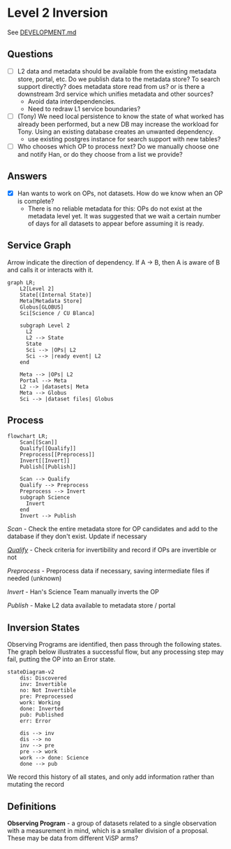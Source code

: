 Level 2 Inversion
=================

See [DEVELOPMENT.md](./DEVELOPMENT.md)



Questions
--------

- [ ] L2 data and metadata should be available from the existing metadata store, portal, etc. Do we publish data to the metadata store? To search support directly?  does metadata store read from us? or is there a downstream 3rd service which unifies metadata and other sources?
  - Avoid data interdependencies.
  - Need to redraw L1 service boundaries?
- [ ] (Tony) We need local persistence to know the state of what worked has already been performed, but a new DB may increase the workload for Tony. Using an existing database creates an unwanted dependency. 
  - use existing postgres instance for search support with new tables?
- [ ] Who chooses which OP to process next? Do we manually choose one and notify Han, or do they choose from a list we provide?

Answers
--------
- [x] Han wants to work on OPs, not datasets. How do we know when an OP is complete?
  - There is no reliable metadata for this: OPs do not exist at the metadata level yet. It was suggested that we wait a certain number of days for all datasets to appear before assuming it is ready.

Service Graph
-------------

Arrow indicate the direction of dependency. If A -> B, then A is aware of B and calls it or interacts with it.

```mermaid
graph LR;
    L2[Level 2]
    State[(Internal State)]
    Meta[Metadata Store]
    Globus[GLOBUS]
    Sci[Science / CU Blanca]

    subgraph Level 2
      L2
      L2 --> State
      State
      Sci --> |OPs| L2
      Sci --> |ready event| L2
    end

    Meta --> |OPs| L2
    Portal --> Meta
    L2 --> |datasets| Meta
    Meta --> Globus
    Sci --> |dataset files| Globus

```



Process
-------

```mermaid
flowchart LR;
    Scan[[Scan]]
    Qualify[[Qualify]]
    Preprocess[[Preprocess]]
    Invert[[Invert]]
    Publish[[Publish]]

    Scan --> Qualify
    Qualify --> Preprocess
    Preprocess --> Invert
    subgraph Science
      Invert
    end
    Invert --> Publish
```

_Scan_ - Check the entire metadata store for OP candidates and add to the database if they don't exist. Update if necessary

[_Qualify_](docs/Invertibility.md) - Check criteria for invertibility and record if OPs are invertible or not

_Preprocess_ - Preprocess data if necessary, saving intermediate files if needed (unknown)

_Invert_ - Han's Science Team manually inverts the OP

_Publish_ - Make L2 data available to metadata store / portal







Inversion States
----------------

Observing Programs are identified, then pass through the following states. The graph below illustrates a successful flow, but any processing step may fail, putting the OP into an Error state. 

```mermaid
stateDiagram-v2
    dis: Discovered
    inv: Invertible
    no: Not Invertible
    pre: Preprocessed
    work: Working
    done: Inverted
    pub: Published
    err: Error

    dis --> inv
    dis --> no
    inv --> pre
    pre --> work
    work --> done: Science
    done --> pub
```

We record this history of all states, and only add information rather than mutating the record


Definitions
-----------

**Observing Program** - a group of datasets related to a single observation with a measurement in mind, which is a smaller division of a proposal. These may be data from different ViSP arms?
